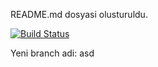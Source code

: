 README.md dosyasi olusturuldu.

[![Build Status](https://app.travis-ci.com/yarenarslann/yazilim_muhendisligi_odev3.svg?branch=main)](https://app.travis-ci.com/yarenarslann/yazilim_muhendisligi_odev3)

Yeni branch adi: asd